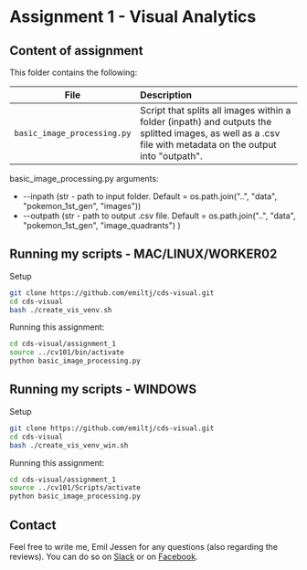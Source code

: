 # Assignment 1 - Visual Analytics

## Content of assignment

This folder contains the following:

| File | Description|
|--------|:-----------|
```basic_image_processing.py```| Script that splits all images within a folder (inpath) and outputs the splitted images, as well as a .csv file with metadata on the output into "outpath".

basic_image_processing.py arguments:
- --inpath (str - path to input folder.  Default = os.path.join("..", "data", "pokemon_1st_gen", "images"))
- --outpath (str - path to output .csv file. Default = os.path.join("..", "data", "pokemon_1st_gen", "image_quadrants") )

## Running my scripts - MAC/LINUX/WORKER02
Setup
```bash
git clone https://github.com/emiltj/cds-visual.git
cd cds-visual
bash ./create_vis_venv.sh
```
Running this assignment:
```bash
cd cds-visual/assignment_1
source ../cv101/bin/activate 
python basic_image_processing.py
```

## Running my scripts - WINDOWS
Setup
```bash
git clone https://github.com/emiltj/cds-visual.git
cd cds-visual
bash ./create_vis_venv_win.sh
```
Running this assignment:
```bash
cd cds-visual/assignment_1
source ../cv101/Scripts/activate 
python basic_image_processing.py
``` 

## Contact

Feel free to write me, Emil Jessen for any questions (also regarding the reviews). 
You can do so on [Slack](https://app.slack.com/client/T01908QBS9X/D01A1LFRDE0) or on [Facebook](https://www.facebook.com/emil.t.jessen/).
